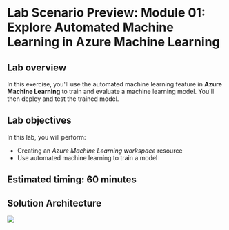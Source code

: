 
# Lab Scenario Preview: Module 01: Explore Automated Machine Learning in Azure Machine Learning

## Lab overview

In this exercise, you'll use the automated machine learning feature in **Azure Machine Learning** to train and evaluate a machine learning model. You'll then deploy and test the trained model.

## Lab objectives

In this lab, you will perform:

- Creating an *Azure Machine Learning workspace* resource
- Use automated machine learning to train a model

## Estimated timing: 60 minutes

## Solution Architecture

 ![](media/lab01-arch.JPG)
